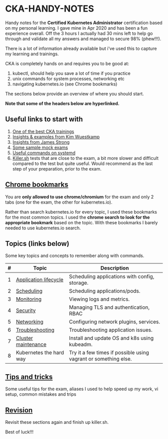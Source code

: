 # CKA-HANDY-NOTES
Handy notes for the **Certified Kubernetes Administrator** certification based on my personal learning. I gave mine in Apr 2020 and has been a fun experience overall. Off the 3 hours I actually had 30 mins left to help go through and validate all my answers and managed to secure 98% (phew!!!).

There is a lot of information already available but i've used this to capture my learning and trainings.

CKA is completely hands on and requires you to be good at:

1. kubectl, should help you save a lot of time if you practice
2. unix commands for system processes, networking etc
3. navigating kubernetes.io (see Chrome bookmarks)

The sections below provide an overview of where you should start. 

**Note that some of the headers below are hyperlinked.**

## Useful links to start with

1. [One of the best CKA trainings](https://www.udemy.com/course/certified-kubernetes-administrator-with-practice-tests/)
2. [Insights & examples from Kim Wuestkamp](https://levelup.gitconnected.com/kubernetes-cka-example-questions-practical-challenge-86318d85b4d)
3. [Insights from James Strong](https://www.contino.io/insights/the-ultimate-guide-to-passing-the-cka-exam)
4. [Some sample mock exams](https://github.com/g3rzi/CKA)
5. [Useful commands on systemd](https://www.digitalocean.com/community/tutorials/systemd-essentials-working-with-services-units-and-the-journal)
6. [Killer.sh](https://killer.sh/) tests that are close to the exam, a bit more slower and difficult compared to the test but quite useful. 
Would recommend as the last step of your preparation, prior to the exam.

## [Chrome bookmarks](chrome-bookmarks.html) 
You are **only allowed to use chrome/chromium** for the exam and only 2 tabs (one for the exam, the other for kubernetes.io).

Rather than search kubernetes.io for every topic, I used these bookmarks for the most common topics. I 
used the **chrome search to look for the appropriate bookmark** based on the topic. 
With these bookmarks I barely needed to use kubernetes.io search.

## Topics (links below) 
Some key topics and concepts to remember along with commands.

| #   | Topic | Description |
| --- | ----- | ----        |
|  1   | [Application lifecycle](application-lifecycle.adoc) | Scheduling applications with config, storage. |
|  2   | [Scheduling](scheduling.adoc) | Scheduling applications/pods. |
|  3   | [Monitoring](monitoring.adoc) | Viewing logs and metrics. |
|  4   | [Security](monitoring.adoc) | Managing TLS and authentication, RBAC |
|  5   | [Networking](networking.adoc) | Configuring network plugins, services. |
|  6   | [Troubleshooting](troubleshooting.adoc) | Troubleshooting application issues. |
|  7   | [Cluster maintenance](cluster-maintenance.adoc) | Install and update OS and k8s using kubeadm. |
|  8   | Kubernetes the hard way | Try it a few times if possible using vagrant or something else. |

## [Tips and tricks](tips-and-tricks.adoc) 
Some useful tips for the exam, aliases I used to help speed up my work, vi setup, common mistakes and trips

## [Revision](revision.adoc)
Revisit these sections again and finish up killer.sh.

Best of luck!!!

